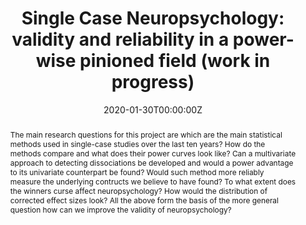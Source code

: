 ---
abstract: The main research questions for this project are which are the main statistical 
  methods used in single-case studies over the last ten years? How do the methods compare and 
  what does their power curves look like? Can a multivariate approach to detecting dissociations 
  be developed and would a power advantage to its univariate counterpart be found? Would such 
  method more reliably measure the underlying contructs we believe to have found? To what extent 
  does the winners curse affect neuropsychology? How would the distribution of corrected effect 
  sizes look? All the above form the basis of the more general question how can we improve the 
  validity of neuropsychology? 
authors:
- admin
date: "2020-01-30T00:00:00Z"
doi: ""
featured: false
links:
projects:
publication: ""
publication_short: ""
publication_types:
- "7"
publishDate: ""
slides: ""
summary: ""
tags:
- Monte Carlo simulations
- Hotteling's T2
- Dissociation
- Power
- Winner's Curse
title: 'Single Case Neuropsychology: validity and reliability in a power-wise pinioned field (work in progress)'
url_code: ""
url_dataset: ""
url_pdf: ""
url_poster: "poster.pdf"
url_project: ""
url_slides: ""
url_source: ""
url_video: ""
---